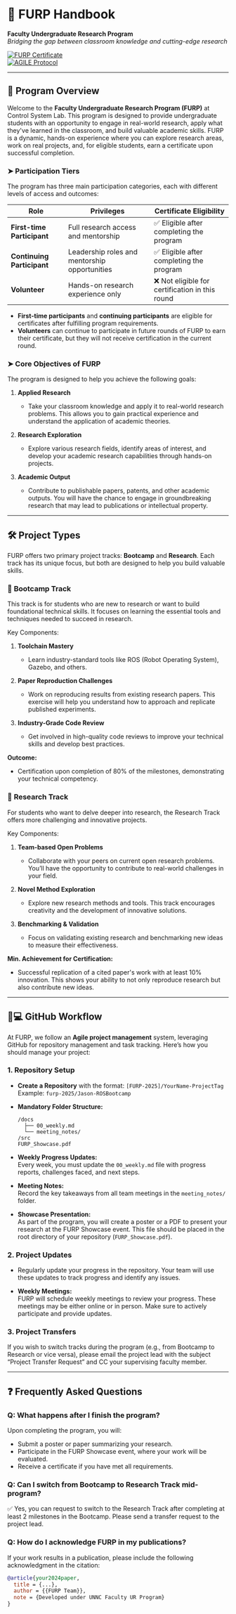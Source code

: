 # 🦾 FURP Handbook

**Faculty Undergraduate Research Program**  
*Bridging the gap between classroom knowledge and cutting-edge research*

[![FURP Certificate](https://img.shields.io/badge/Certification-Tiered_System-4BC51D)](https://github.com/ControlSystemLab/furp)  
[![AGILE Protocol](https://img.shields.io/badge/Workflow-AGILE-003366)](docs/AGILE_GUIDE.md)

---

## 📜 Program Overview

Welcome to the **Faculty Undergraduate Research Program (FURP)** at Control System Lab. This program is designed to provide undergraduate students with an opportunity to engage in real-world research, apply what they've learned in the classroom, and build valuable academic skills. FURP is a dynamic, hands-on experience where you can explore research areas, work on real projects, and, for eligible students, earn a certificate upon successful completion.

### ➤ **Participation Tiers**
The program has three main participation categories, each with different levels of access and outcomes:

| Role              | Privileges                                          | Certificate Eligibility |
|-------------------|----------------------------------------------------|-------------------------|
| **First-time Participant**    | Full research access and mentorship | ✅ Eligible after completing the program  |  
| **Continuing Participant**    | Leadership roles and mentorship opportunities | ✅ Eligible after completing the program |
| **Volunteer**     | Hands-on research experience only  | ❌ Not eligible for certification in this round  |

- **First-time participants** and **continuing participants** are eligible for certificates after fulfilling program requirements.
- **Volunteers** can continue to participate in future rounds of FURP to earn their certificate, but they will not receive certification in the current round.

### ➤ **Core Objectives of FURP**
The program is designed to help you achieve the following goals:

1. **Applied Research**  
   - Take your classroom knowledge and apply it to real-world research problems. This allows you to gain practical experience and understand the application of academic theories.

2. **Research Exploration**  
   - Explore various research fields, identify areas of interest, and develop your academic research capabilities through hands-on projects.

3. **Academic Output**  
   - Contribute to publishable papers, patents, and other academic outputs. You will have the chance to engage in groundbreaking research that may lead to publications or intellectual property.

---

## 🛠️ **Project Types**

FURP offers two primary project tracks: **Bootcamp** and **Research**. Each track has its unique focus, but both are designed to help you build valuable skills.

### 🎒 **Bootcamp Track**
This track is for students who are new to research or want to build foundational technical skills. It focuses on learning the essential tools and techniques needed to succeed in research.

Key Components:
1. **Toolchain Mastery**  
   - Learn industry-standard tools like ROS (Robot Operating System), Gazebo, and others.
   
2. **Paper Reproduction Challenges**  
   - Work on reproducing results from existing research papers. This exercise will help you understand how to approach and replicate published experiments.
   
3. **Industry-Grade Code Review**  
   - Get involved in high-quality code reviews to improve your technical skills and develop best practices.

**Outcome:**  
- Certification upon completion of 80% of the milestones, demonstrating your technical competency.

### 🔭 **Research Track**
For students who want to delve deeper into research, the Research Track offers more challenging and innovative projects.

Key Components:
1. **Team-based Open Problems**  
   - Collaborate with your peers on current open research problems. You’ll have the opportunity to contribute to real-world challenges in your field.

2. **Novel Method Exploration**  
   - Explore new research methods and tools. This track encourages creativity and the development of innovative solutions.

3. **Benchmarking & Validation**  
   - Focus on validating existing research and benchmarking new ideas to measure their effectiveness.

**Min. Achievement for Certification:**  
- Successful replication of a cited paper's work with at least 10% innovation. This shows your ability to not only reproduce research but also contribute new ideas.

---

## 🧑💻 **GitHub Workflow**

At FURP, we follow an **Agile project management** system, leveraging GitHub for repository management and task tracking. Here’s how you should manage your project:

### **1. Repository Setup**
- **Create a Repository** with the format: `[FURP-2025]/YourName-ProjectTag`  
  Example: `furp-2025/Jason-ROSBootcamp`

- **Mandatory Folder Structure:**
    ```
    /docs
      ├── 00_weekly.md
      └── meeting_notes/
    /src
    FURP_Showcase.pdf
    ```

- **Weekly Progress Updates:**  
  Every week, you must update the `00_weekly.md` file with progress reports, challenges faced, and next steps.

- **Meeting Notes:**  
  Record the key takeaways from all team meetings in the `meeting_notes/` folder.

- **Showcase Presentation:**  
  As part of the program, you will create a poster or a PDF to present your research at the FURP Showcase event. This file should be placed in the root directory of your repository (`FURP_Showcase.pdf`).

### **2. Project Updates**
- Regularly update your progress in the repository. Your team will use these updates to track progress and identify any issues.
  
- **Weekly Meetings:**  
  FURP will schedule weekly meetings to review your progress. These meetings may be either online or in person. Make sure to actively participate and provide updates.

### **3. Project Transfers**
If you wish to switch tracks during the program (e.g., from Bootcamp to Research or vice versa), please email the project lead with the subject “Project Transfer Request” and CC your supervising faculty member.

---

## ❓ **Frequently Asked Questions**
### **Q: What happens after I finish the program?**
Upon completing the program, you will:
- Submit a poster or paper summarizing your research.
- Participate in the FURP Showcase event, where your work will be evaluated.
- Receive a certificate if you have met all requirements.
### **Q: Can I switch from Bootcamp to Research Track mid-program?**  
✅ Yes, you can request to switch to the Research Track after completing at least 2 milestones in the Bootcamp. Please send a transfer request to the project lead.

### **Q: How do I acknowledge FURP in my publications?**  
If your work results in a publication, please include the following acknowledgment in the citation:
```bibtex
@article{your2024paper,
  title = {...},
  author = {{FURP Team}},
  note = {Developed under UNNC Faculty UR Program}
}
```
